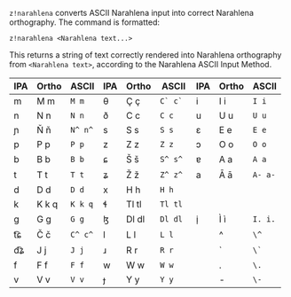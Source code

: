 ``z!narahlena`` converts ASCII Narahlena input into correct Narahlena orthography. The command is formatted:
```
z!narahlena <Narahlena text...>
```
This returns a string of text correctly rendered into Narahlena orthography from ``<Narahlena text>``, according to the Narahlena ASCII Input Method.

| IPA | Ortho | ASCII     | IPA | Ortho | ASCII      | IPA | Ortho | ASCII     |
|-----|-------|-----------|-----|-------|------------|-----|-------|-----------|
| m   | M m   | ``M m``   | θ   | Ç ç   | ``C` c` `` | i   | I i   | ``I i``   |
| n   | N n   | ``N n``   | ð   | C c   | ``C c``    | u   | U u   | ``U u``   |
| ɲ   | Ň ň   | ``N^ n^`` | s   | S s   | ``S s``    | ɛ   | E e   | ``E e``   |
| p   | P p   | ``P p``   | z   | Z z   | ``Z z``    | ɔ   | O o   | ``O o``   |
| b   | B b   | ``B b``   | ɕ   | Š š   | ``S^ s^``  | ɐ   | A a   | ``A a``   |
| t   | T t   | ``T t``   | ʑ   | Ž ž   | ``Z^ z^``  | a   | Ā ā   | ``A- a-`` |
| d   | D d   | ``D d``   | x   | H h   | ``H h``    |     |       |           |
| k   | K k q | ``K k q`` | ɬ   | Tl tl | ``Tl tl``  |     |       |           |
| g   | G g   | ``G g``   | ɮ   | Dl dl | ``Dl dl``  | i̩   | Ì ì   | ``I. i.`` |
| t͡ɕ  | Č č   | ``C^ c^`` | l   | L l   | ``L l``    |     | ^     | ``\^``    |
| d͡ʑ  | J j   | ``J j``   | ɹ   | R r   | ``R r``    |     | `     | ``\` ``   |
| f   | F f   | ``F f``   | w   | W w   | ``W w``    |     | .     | ``\.``    |
| v   | V v   | ``V v``   | ɟ   | Y y   | ``Y y``    |     | -     | ``\-``    |
